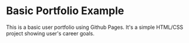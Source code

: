 # Basic Portfolio Example
This is a basic user portfolio using Github Pages. It's a simple HTML/CSS project showing user's career goals.